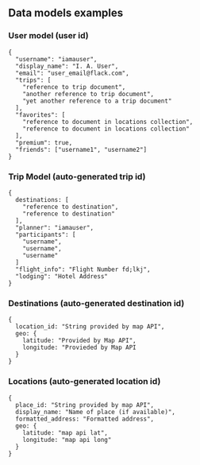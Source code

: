 ## Data models examples

### User model (user id)

```
{
  "username": "iamauser",
  "display_name": "I. A. User",
  "email": "user_email@flack.com",
  "trips": [
    "reference to trip document",
    "another reference to trip document",
    "yet another reference to a trip document"
  ],
  "favorites": [
    "reference to document in locations collection",
    "reference to document in locations collection"
  ],
  "premium": true,
  "friends": ["username1", "username2"]
}
```

### Trip Model (auto-generated trip id)

```
{
  destinations: [
    "reference to destination",
    "reference to destination"
  ],
  "planner": "iamauser",
  "participants": [
    "username",
    "username",
    "username"
  ]
  "flight_info": "Flight Number fd;lkj",
  "lodging": "Hotel Address"
}
```

### Destinations (auto-generated destination id)

```
{
  location_id: "String provided by map API",
  geo: {
    latitude: "Provided by Map API",
    longitude: "Provieded by Map API
  }
}
```

### Locations (auto-generated location id)

```
{
  place_id: "String provided by map API",
  display_name: "Name of place (if available)",
  formatted_address: "Formatted address",
  geo: {
    latitude: "map api lat",
    longitude: "map api long"
  }
}
```
